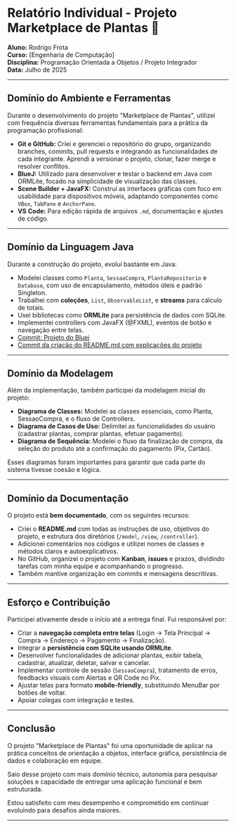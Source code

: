 # Relatório Individual - Projeto Marketplace de Plantas 🌱

**Aluno:** Rodrigo Frota  
**Curso:** [Engenharia de Computação]  
**Disciplina:** Programação Orientada a Objetos / Projeto Integrador  
**Data:** Julho de 2025  

---

## Domínio do Ambiente e Ferramentas

Durante o desenvolvimento do projeto "Marketplace de Plantas", utilizei com frequência diversas ferramentas fundamentais para a prática da programação profissional:

- **Git e GitHub:** Criei e gerenciei o repositório do grupo, organizando branches, commits, pull requests e integrando as funcionalidades de cada integrante. Aprendi a versionar o projeto, clonar, fazer merge e resolver conflitos.
- **BlueJ:** Utilizado para desenvolver e testar o backend em Java com ORMLite, focado na simplicidade de visualização das classes.
- **Scene Builder + JavaFX:** Construí as interfaces gráficas com foco em usabilidade para dispositivos móveis, adaptando componentes como `VBox`, `TabPane` e `AnchorPane`.
- **VS Code:** Para edição rápida de arquivos `.md`, documentação e ajustes de código.

---

## Domínio da Linguagem Java

Durante a construção do projeto, evoluí bastante em Java:

- Modelei classes como `Planta`, `SessaoCompra`, `PlantaRepositorio` e `Database`, com uso de encapsulamento, métodos úteis e padrão Singleton.
- Trabalhei com **coleções**, `List`, `ObservableList`, e **streams** para cálculo de totais.
- Usei bibliotecas como **ORMLite** para persistência de dados com SQLite.
- Implementei controllers com JavaFX (@FXML), eventos de botão e navegação entre telas.
- [Commit: Projeto do Bluej](https://github.com/poo-ec-2025-1/grupo5/commit/7f80a6c6d6532036ec59571b176555ffbbbe18e8)
- [Commit da criação do README.md com explicações do projeto](https://github.com/poo-ec-2025-1/grupo5/tree/main/grupo5#readme)



---

## Domínio da Modelagem

Além da implementação, também participei da modelagem inicial do projeto:

- **Diagrama de Classes:** Modelei as classes essenciais, como Planta, SessaoCompra, e o fluxo de Controllers.
- **Diagrama de Casos de Uso:** Delimitei as funcionalidades do usuário (cadastrar plantas, comprar plantas, efetuar pagamento).
- **Diagrama de Sequência:** Modelei o fluxo da finalização de compra, da seleção do produto até a confirmação do pagamento (Pix, Cartão).

Esses diagramas foram importantes para garantir que cada parte do sistema tivesse coesão e lógica.

---

## Domínio da Documentação

O projeto está **bem documentado**, com os seguintes recursos:

- Criei o **README.md** com todas as instruções de uso, objetivos do projeto, e estrutura dos diretórios (`/model`, `/view`, `/controller`).
- Adicionei comentários nos códigos e utilizei nomes de classes e métodos claros e autoexplicativos.
- No GitHub, organizei o projeto com **Kanban**, **issues** e prazos, dividindo tarefas com minha equipe e acompanhando o progresso.
- Também mantive organização em commits e mensagens descritivas.

---

## Esforço e Contribuição

Participei ativamente desde o início até a entrega final. Fui responsável por:

- Criar a **navegação completa entre telas** (Login → Tela Principal → Compra → Endereço → Pagamento → Finalização).
- Integrar a **persistência com SQLite usando ORMLite**.
- Desenvolver funcionalidades de adicionar plantas, exibir tabela, cadastrar, atualizar, deletar, salvar e cancelar.
- Implementar controle de sessão (`SessaoCompra`), tratamento de erros, feedbacks visuais com Alertas e QR Code no Pix.
- Ajustar telas para formato **mobile-friendly**, substituindo MenuBar por botões de voltar.
- Apoiar colegas com integração e testes.

---

## Conclusão

O projeto "Marketplace de Plantas" foi uma oportunidade de aplicar na prática conceitos de orientação a objetos, interface gráfica, persistência de dados e colaboração em equipe. 

Saio desse projeto com mais domínio técnico, autonomia para pesquisar soluções e capacidade de entregar uma aplicação funcional e bem estruturada.  

Estou satisfeito com meu desempenho e comprometido em continuar evoluindo para desafios ainda maiores.

---
